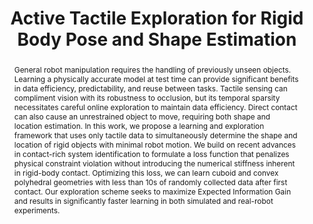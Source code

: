 ---
layout: pub
title: "Active Tactile Exploration for Rigid Body Pose and Shape Estimation"
authors: <b>Ethan K. Gordon</b>, Bruke Baraki, Hien Bui, Michael Posa
image: /images/2025_09_tbd.png
conf: Preprint
year: 2026
loc: Philadelphia, PA
web: https://dairlab.github.io/activetactile
pdf: https://arxiv.org/abs/2510.13595
video: https://drive.google.com/file/d/1-bJA3fGzRMc_nCrODrvO-9WVmNBopsw1/preview
abstract: >-
  General robot manipulation requires the handling of previously unseen objects. Learning a physically accurate model at test time can provide significant benefits in data efficiency, predictability, and reuse between tasks. Tactile sensing can compliment vision with its robustness to occlusion, but its temporal sparsity necessitates careful online exploration to maintain data efficiency. Direct contact can also cause an unrestrained object to move, requiring both shape and location estimation. In this work, we propose a learning and exploration framework that uses only tactile data to simultaneously determine the shape and location of rigid objects with minimal robot motion. We build on recent advances in contact-rich system identification to formulate a loss function that penalizes physical constraint violation without introducing the numerical stiffness inherent in rigid-body contact. Optimizing this loss, we can learn cuboid and convex polyhedral geometries with less than 10s of randomly collected data after first contact. Our exploration scheme seeks to maximize Expected Information Gain and results in significantly faster learning in both simulated and real-robot experiments.
---